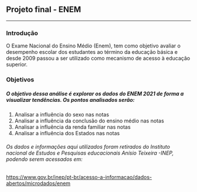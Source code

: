  ## Projeto final - ENEM
---

### Introdução
 
O Exame Nacional do Ensino Médio (Enem), tem como objetivo avaliar o desempenho escolar dos estudantes ao término da educação básica e desde 2009 passou a ser utilizado como mecanismo de acesso à educação superior.

### Objetivos 

##### O objetivo dessa análise é explorar os dados do ENEM 2021 de forma a visualizar tendências. Os pontos analisados serão:

1. Analisar a influência do sexo nas notas
2. Analisar a influência da conclusão do ensino médio nas notas
3. Analisar a influência da renda familiar nas notas 
4. Analisar a influência dos Estados nas notas
    
###### Os dados e informações aqui utilizados foram retirados do Instituto nacional de Estudos e Pesquisas educacionais Anísio Teixeira -INEP, podendo serem acessados em:
https://www.gov.br/inep/pt-br/acesso-a-informacao/dados-abertos/microdados/enem
